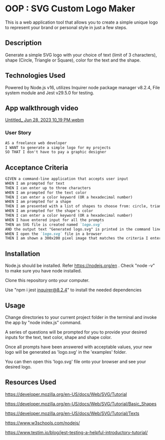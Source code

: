 # OOP : SVG Custom Logo Maker 

This is a web application tool that allows you to create a simple unique logo to represent your brand or personal style in just a few steps. 

## Description

Generate a simple SVG logo with your choice of text (limit of 3 characters), shape (Circle, Triangle or Square), color for the text and the shape. 

## Technologies Used

Powered by Node.js v16, utilizes Inquirer node package manager v8.2.4, File system module and Jest v29.5.0 for testing. 

## App walkthrough video 
[Untitled_ Jun 28, 2023 10_19 PM.webm](https://github.com/Lishakuinkel/SVG-logo-maker-/assets/130411719/b7ed0648-098b-4f5d-a7f2-5ee55659e342)




### User Story

```md
AS a freelance web developer
I WANT to generate a simple logo for my projects
SO THAT I don't have to pay a graphic designer
```

## Acceptance Criteria

```md
GIVEN a command-line application that accepts user input
WHEN I am prompted for text
THEN I can enter up to three characters
WHEN I am prompted for the text color
THEN I can enter a color keyword (OR a hexadecimal number)
WHEN I am prompted for a shape
THEN I am presented with a list of shapes to choose from: circle, triangle, and square
WHEN I am prompted for the shape's color
THEN I can enter a color keyword (OR a hexadecimal number)
WHEN I have entered input for all the prompts
THEN an SVG file is created named `logo.svg`
AND the output text "Generated logo.svg" is printed in the command line
WHEN I open the `logo.svg` file in a browser
THEN I am shown a 300x200 pixel image that matches the criteria I entered
```

## Installation 

Node.js should be installed. Refer https://nodejs.org/en . Check "node -v" to make sure you have node installed. 

Clone this repository onto your computer.

Use "npm i jest inquirer@8.2.4" to install the needed dependencies

## Usage

Change directories to your current project folder in the terminal and invoke the app by "node index.js" command. 

A series of questions will be prompted for you to provide your desired inputs for the text, text color, shape and shape color. 

Once all prompts have been answered with acceptable values, your new logo will be generated as 'logo.svg' in the 'examples' folder. 

You can then open this 'logo.svg' file onto your browser and see your desired logo. 


## Resources Used 

https://developer.mozilla.org/en-US/docs/Web/SVG/Tutorial

https://developer.mozilla.org/en-US/docs/Web/SVG/Tutorial/Basic_Shapes

https://developer.mozilla.org/en-US/docs/Web/SVG/Tutorial/Texts

https://www.w3schools.com/nodejs/

https://www.testim.io/blog/jest-testing-a-helpful-introductory-tutorial/

